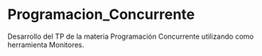 # Programacion_Concurrente
Desarrollo del TP de la materia Programación Concurrente utilizando como herramienta Monitores.
